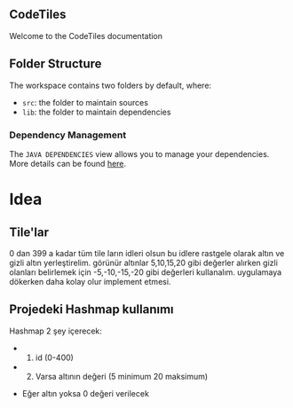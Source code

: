 ## CodeTiles

Welcome to the CodeTiles documentation

## Folder Structure

The workspace contains two folders by default, where:

- `src`: the folder to maintain sources
- `lib`: the folder to maintain dependencies

### Dependency Management

The `JAVA DEPENDENCIES` view allows you to manage your dependencies. More details can be found [here](https://github.com/microsoft/vscode-java-pack/blob/master/release-notes/v0.9.0.md#work-with-jar-files-directly).

# Idea

## Tile'lar
0 dan 399 a kadar tüm tile ların idleri olsun
bu idlere rastgele olarak altın ve gizli altın yerleştirelim.
görünür altınlar 5,10,15,20 gibi değerler alırken gizli olanları belirlemek için -5,-10,-15,-20 gibi değerleri kullanalım. uygulamaya dökerken daha kolay olur implement etmesi.


## Projedeki Hashmap kullanımı
Hashmap 2 şey içerecek:

- 1) id (0-400)
- 2) Varsa altının değeri (5 minimum 20 maksimum)
* Eğer altın yoksa 0 değeri verilecek

